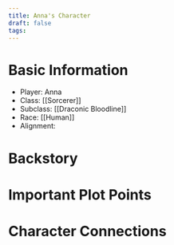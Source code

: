 ```yaml
---
title: Anna's Character
draft: false
tags:
---
```

# Basic Information

- Player: Anna
- Class: [[Sorcerer]]
- Subclass: [[Draconic Bloodline]]
- Race: [[Human]]
- Alignment: 
# Backstory 


# Important Plot Points


# Character Connections
